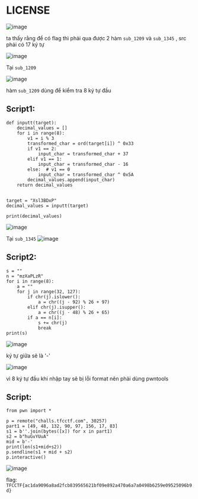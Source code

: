 # LICENSE
![image](https://hackmd.io/_uploads/H1kM1ToK0.png)

ta thấy rằng để có flag thì phải qua được 2 hàm `sub_1209` và `sub_1345` , src phải có 17 ký tự

![image](https://hackmd.io/_uploads/BJCOyaoFR.png)

Tại `sub_1209`

![image](https://hackmd.io/_uploads/Hk3KyasYC.png)

hàm `sub_1209` dùng để kiểm tra 8 ký tự đầu
## Script1:
```python=
def inputt(target):
    decimal_values = []
    for i in range(8):
        v1 = i % 3
        transformed_char = ord(target[i]) ^ 0x33
        if v1 == 2:
            input_char = transformed_char + 37
        elif v1 == 1:
            input_char = transformed_char - 16
        else:  # v1 == 0
            input_char = transformed_char ^ 0x5A
        decimal_values.append(input_char)
    return decimal_values


target = "Xsl3BDxP"
decimal_values = inputt(target)

print(decimal_values)

```
![image](https://hackmd.io/_uploads/HkeFw-aoYR.png)

Tại `sub_1345`
![image](https://hackmd.io/_uploads/ByaXWpsKA.png)
## Script2:
```python=
s = ""
n = "mzXaPLzR"
for i in range(8):
    a = ""
    for j in range(32, 127):
        if chr(j).islower():
            a = chr((j - 92) % 26 + 97)
        elif chr(j).isupper():
            a = chr((j - 48) % 26 + 65)
        if a == n[i]:
            s += chr(j)
            break
print(s)
```
![image](https://hackmd.io/_uploads/rk7s-TjFC.png)

ký tự giữa sẽ là '-'

![image](https://hackmd.io/_uploads/SyZAZaoKR.png)

vì 8 ký tự đầu khi nhập tay sẽ bị lỗi format nên phải dùng pwntools
## Script:
```python=
from pwn import *

p = remote("challs.tfcctf.com", 30257)
part1 = [49, 48, 132, 90, 97, 156, 17, 83]
s1 = b''.join(bytes([x]) for x in part1)
s2 = b"huGvYUuA"
mid = b'-'
print(len(s1+mid+s2))
p.sendline(s1 + mid + s2)
p.interactive() 
```
![image](https://hackmd.io/_uploads/S10LGpiFR.png)

flag: `TFCCTF{ac1da9096a8ad2fcb839565621bf09e892a470a6a7a0498b6259e09525096b9d}`
